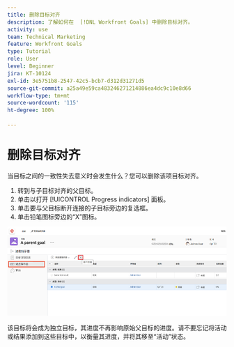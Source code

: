 ```yaml
---
title: 删除目标对齐
description: 了解如何在  [!DNL Workfront Goals] 中删除目标对齐。
activity: use
team: Technical Marketing
feature: Workfront Goals
type: Tutorial
role: User
level: Beginner
jira: KT-10124
exl-id: 3e5751b8-2547-42c5-bcb7-d312d31271d5
source-git-commit: a25a49e59ca483246271214886ea4dc9c10e8d66
workflow-type: tm+mt
source-wordcount: '115'
ht-degree: 100%

---
```


# 删除目标对齐

当目标之间的一致性失去意义时会发生什么？您可以删除该项目标对齐。

1. 转到与子目标对齐的父目标。
1. 单击以打开 [!UICONTROL Progress indicators] 面板。
1. 单击要与父目标断开连接的子目标旁边的复选框。
1. 单击铅笔图标旁边的“X”图标。

![屏幕快照：[!UICONTROL Remove alignment] 选项，位于 [!DNL Workfront Goals]](assets/08-workfront-goals-remove-goal-alignment.png)

该目标将会成为独立目标，其进度不再影响原始父目标的进度。请不要忘记将活动或结果添加到这些目标中，以衡量其进度，并将其移至“活动”状态。
